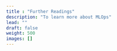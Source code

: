 ```yaml
---
title : "Further Readings"
description: "To learn more about MLOps"
lead: ""
draft: false
weight: 500
images: []
---
```

